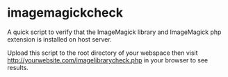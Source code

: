 # imagemagickcheck

A quick script to verify that the ImageMagick library and ImageMagick php extension is installed on host server.

Upload this script to the root directory of your webspace then visit http://yourwebsite.com/imagelibrarycheck.php in your browser to see results.
